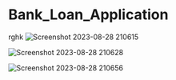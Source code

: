 # Bank_Loan_Application
rghk
![Screenshot 2023-08-28 210615](https://github.com/adityagunale/Bank_Loan_Application/assets/121552299/c6180b74-ac6e-421b-8d80-df2cae93cea4)

![Screenshot 2023-08-28 210628](https://github.com/adityagunale/Bank_Loan_Application/assets/121552299/860d8a6f-3120-4172-a391-7aafb13d9058)

![Screenshot 2023-08-28 210656](https://github.com/adityagunale/Bank_Loan_Application/assets/121552299/91f36b1a-81e7-4fe7-a91d-078e33840c7b)
